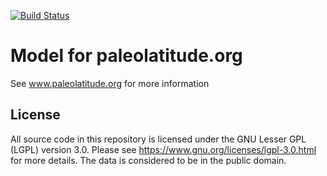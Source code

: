 [![Build Status](https://img.shields.io/badge/license-LGPLv3-green.svg)](https://www.gnu.org/licenses/lgpl-3.0.en.html)

# Model for paleolatitude.org
See www.paleolatitude.org for more information

## License
All source code in this repository is licensed under the GNU Lesser GPL (LGPL) version 3.0. Please see https://www.gnu.org/licenses/lgpl-3.0.html for more details. The data is considered to be in the public domain.
